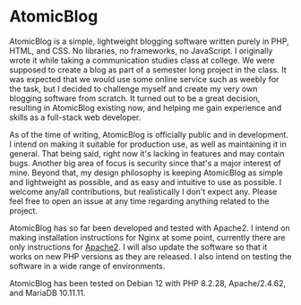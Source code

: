 # AtomicBlog
AtomicBlog is a simple, lightweight blogging software written purely in PHP, HTML, and CSS. No libraries, no frameworks, no JavaScript. I originally wrote it while taking a communication studies class at college. We were supposed to create a blog as part of a semester long project in the class. It was expected that we would use some online service such as weebly for the task, but I decided to challenge myself and create my very own blogging software from scratch. It turned out to be a great decision, resulting in AtomicBlog existing now, and helping me gain experience and skills as a full-stack web developer.

As of the time of writing, AtomicBlog is officially public and in development. I intend on making it suitable for production use, as well as maintaining it in general. That being said, right now it's lacking in features and may contain bugs. Another big area of focus is security since that's a major interest of mine. Beyond that, my design philosophy is keeping AtomicBlog as simple and lightweight as possible, and as easy and intuitive to use as possible. I welcome any/all contributions, but realistically I don't expect any. Please feel free to open an issue at any time regarding anything related to the project.

AtomicBlog has so far been developed and tested with Apache2. I intend on making installation instructions for Nginx at some point, currently there are only instructions for [Apache2](https://github.com/rainier39/AtomicBlog/wiki/Installation-Instructions-(Apache2)). I will also update the software so that it works on new PHP versions as they are released. I also intend on testing the software in a wide range of environments.

AtomicBlog has been tested on Debian 12 with PHP 8.2.28, Apache/2.4.62, and MariaDB 10.11.11.
